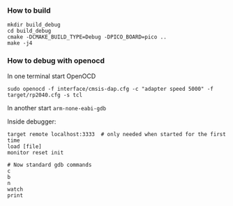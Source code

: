 
### How to build
```
mkdir build_debug
cd build_debug
cmake -DCMAKE_BUILD_TYPE=Debug -DPICO_BOARD=pico ..
make -j4
```

### How to debug with openocd

In one terminal start OpenOCD
```
sudo openocd -f interface/cmsis-dap.cfg -c "adapter speed 5000" -f target/rp2040.cfg -s tcl
```

In another start `arm-none-eabi-gdb`

Inside debugger:
```
target remote localhost:3333  # only needed when started for the first time
load [file]
monitor reset init

# Now standard gdb commands
c
b
n
watch
print
```
